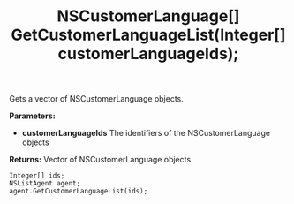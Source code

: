 ﻿---
uid: crmscript_ref_NSListAgent_GetCustomerLanguageList
title: NSCustomerLanguage[] GetCustomerLanguageList(Integer[]  customerLanguageIds);
intellisense: NSListAgent.GetCustomerLanguageList
keywords: NSListAgent, GetCustomerLanguageList
so.topic: reference
---

Gets a vector of NSCustomerLanguage objects.

**Parameters:**
 - **customerLanguageIds** The identifiers of the NSCustomerLanguage objects

**Returns:** Vector of NSCustomerLanguage objects

```crmscript
Integer[] ids;
NSListAgent agent;
agent.GetCustomerLanguageList(ids);
```

